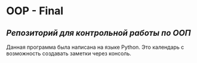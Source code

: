 # OOP - Final #
## *Репозиторий для контрольной работы по ООП* ##

Данная программа была написана на языке Python. 
Это календарь с возможность создавать заметки через консоль.
